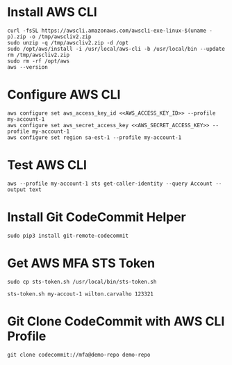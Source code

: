 # Install AWS CLI
```
curl -fsSL https://awscli.amazonaws.com/awscli-exe-linux-$(uname -p).zip -o /tmp/awscliv2.zip
sudo unzip -q /tmp/awscliv2.zip -d /opt
sudo /opt/aws/install -i /usr/local/aws-cli -b /usr/local/bin --update
rm /tmp/awscliv2.zip
sudo rm -rf /opt/aws
aws --version
```

# Configure AWS CLI
```
aws configure set aws_access_key_id <<AWS_ACCESS_KEY_ID>> --profile my-account-1
aws configure set aws_secret_access_key <<AWS_SECRET_ACCESS_KEY>> --profile my-account-1
aws configure set region sa-est-1 --profile my-account-1
```

# Test AWS CLI
```
aws --profile my-account-1 sts get-caller-identity --query Account --output text
```

# Install Git CodeCommit Helper
```
sudo pip3 install git-remote-codecommit
```

# Get AWS MFA STS Token
```
sudo cp sts-token.sh /usr/local/bin/sts-token.sh
```
```
sts-token.sh my-accout-1 wilton.carvalho 123321
```

# Git Clone CodeCommit with AWS CLI Profile
```
git clone codecommit://mfa@demo-repo demo-repo
```
